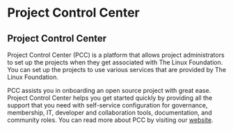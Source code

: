 # Project Control Center

## Project Control Center

Project Control Center (PCC) is a platform that allows project administrators to set up the projects when they get associated with The Linux Foundation. You can set up the projects to use various services that are provided by The Linux Foundation.

PCC assists you in onboarding an open source project with great ease. Project Control Center helps you get started quickly by providing all the support that you need with self-service configuration for governance, membership, IT, developer and collaboration tools, documentation, and community roles. You can read more about PCC by visiting our [website](https://lfx.linuxfoundation.org/tools/project-control-center).

